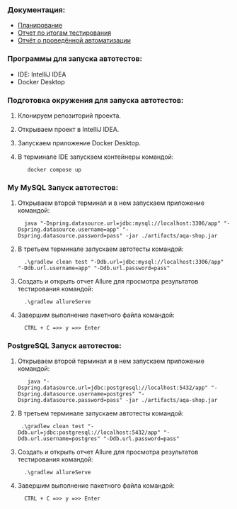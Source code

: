 ### Документация:

* [Планирование](1Plan.md)
* [Отчет по итогам тестирования](2Report.md)
* [Отчёт о проведённой автоматизации](3Summary.md)

### Программы для запуска автотестов:
* IDE: IntelliJ IDEA
* Docker Desktop

### Подготовка окружения для запуска автотестов:

1. Клонируем репозиторий проекта.
2. Открываем проект в IntelliJ IDEA.
3. Запускаем приложение Docker Desktop.
4. В терминале IDE запускаем контейнеры командой:

          docker compose up

### My MySQL Запуск автотестов:
1.  Открываем второй терминал и в нем запускаем приложение командой:

          java "-Dspring.datasource.url=jdbc:mysql://localhost:3306/app" "-Dspring.datasource.username=app" "-Dspring.datasource.password=pass" -jar ./artifacts/aqa-shop.jar 
2. В третьем терминале запускаем автотесты командой:

         .\gradlew clean test "-Ddb.url=jdbc:mysql://localhost:3306/app" "-Ddb.url.username=app" "-Ddb.url.password=pass" 
3. Создать и открыть отчет Allure для просмотра результатов тестирования командой:

         .\gradlew allureServe 
4. Завершим выполнение пакетного файла командой:

         CTRL + C =>> y =>> Enter

### PostgreSQL Запуск автотестов:
1. Открываем второй терминал и в нем запускаем приложение командой:

          java "-Dspring.datasource.url=jdbc:postgresql://localhost:5432/app" "-Dspring.datasource.username=postgres" "-Dspring.datasource.password=pass" -jar ./artifacts/aqa-shop.jar
2. В третьем терминале запускаем автотесты командой:

        .\gradlew clean test "-Ddb.url=jdbc:postgresql://localhost:5432/app" "-Ddb.url.username=postgres" "-Ddb.url.password=pass"
3. Создать и открыть отчет Allure для просмотра результатов тестирования командой:

         .\gradlew allureServe 
4. Завершим выполнение пакетного файла командой:

         CTRL + C =>> y =>> Enter


